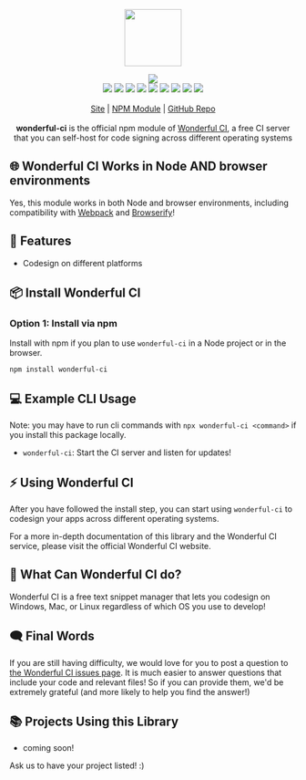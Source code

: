<p align="center">
  <a href="https://itwcreativeworks.com">
    <img src="https://cdn.itwcreativeworks.com/assets/itw-creative-works/images/logo/itw-creative-works-brandmark-black-x.svg" width="100px">
  </a>
</p>

<p align="center">
  <img src="https://img.shields.io/github/package-json/v/itw-creative-works/wonderful-ci.svg">
  <br>
  <img src="https://img.shields.io/librariesio/release/npm/wonderful-ci.svg">
  <img src="https://img.shields.io/bundlephobia/min/wonderful-ci.svg">
  <img src="https://img.shields.io/codeclimate/maintainability-percentage/itw-creative-works/wonderful-ci.svg">
  <img src="https://img.shields.io/npm/dm/wonderful-ci.svg">
  <img src="https://img.shields.io/node/v/wonderful-ci.svg">
  <img src="https://img.shields.io/website/https/itwcreativeworks.com.svg">
  <img src="https://img.shields.io/github/license/itw-creative-works/wonderful-ci.svg">
  <img src="https://img.shields.io/github/contributors/itw-creative-works/wonderful-ci.svg">
  <img src="https://img.shields.io/github/last-commit/itw-creative-works/wonderful-ci.svg">
  <br>
  <br>
  <a href="https://itwcreativeworks.com">Site</a> | <a href="https://www.npmjs.com/package/wonderful-ci">NPM Module</a> | <a href="https://github.com/itw-creative-works/wonderful-ci">GitHub Repo</a>
  <br>
  <br>
  <strong>wonderful-ci</strong> is the official npm module of <a href="https://itwcreativeworks.com">Wonderful CI</a>, a free CI server that you can self-host for code signing across different operating systems
</p>

## 🌐 Wonderful CI Works in Node AND browser environments
Yes, this module works in both Node and browser environments, including compatibility with [Webpack](https://www.npmjs.com/package/webpack) and [Browserify](https://www.npmjs.com/package/browserify)!

## 🦄 Features
* Codesign on different platforms


## 📦 Install Wonderful CI
### Option 1: Install via npm
Install with npm if you plan to use `wonderful-ci` in a Node project or in the browser.
```shell
npm install wonderful-ci
```

## 💻 Example CLI Usage
Note: you may have to run cli commands with `npx wonderful-ci <command>` if you install this package locally.
  * `wonderful-ci`: Start the CI server and listen for updates!

## ⚡️ Using Wonderful CI
After you have followed the install step, you can start using `wonderful-ci` to codesign your apps across different operating systems.

For a more in-depth documentation of this library and the Wonderful CI service, please visit the official Wonderful CI website.

## 📝 What Can Wonderful CI do?
Wonderful CI is a free text snippet manager that lets you codesign on Windows, Mac, or Linux regardless of which OS you use to develop!

## 🗨️ Final Words
If you are still having difficulty, we would love for you to post
a question to [the Wonderful CI issues page](https://github.com/itw-creative-works/wonderful-ci/issues). It is much easier to answer questions that include your code and relevant files! So if you can provide them, we'd be extremely grateful (and more likely to help you find the answer!)

## 📚 Projects Using this Library
* coming soon!

Ask us to have your project listed! :)

